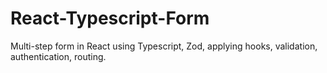 # React-Typescript-Form

Multi-step form in React using Typescript, Zod, applying hooks, validation, authentication, routing.
